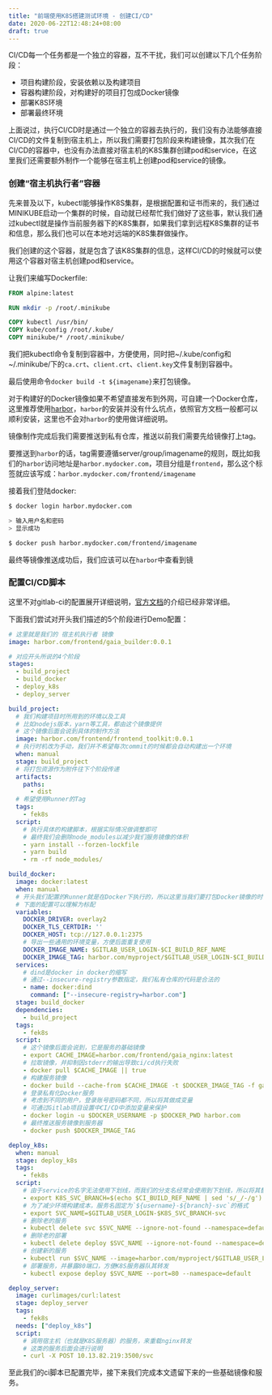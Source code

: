 ```yaml
---
title: "前端使用K8S搭建测试环境 - 创建CI/CD"
date: 2020-06-22T12:48:24+08:00
draft: true
---
```


CI/CD每一个任务都是一个独立的容器，互不干扰，我们可以创建以下几个任务阶段：

* 项目构建阶段，安装依赖以及构建项目
* 容器构建阶段，对构建好的项目打包成Docker镜像
* 部署K8S环境
* 部署最终环境

上面说过，执行CI/CD时是通过一个独立的容器去执行的，我们没有办法能够直接CI/CD的文件复制到宿主机上，所以我们需要打包阶段来构建镜像，其次我们在CI/CD的容器中，也没有办法直接对宿主机的K8S集群创建pod和service，在这里我们还需要额外制作一个能够在宿主机上创建pod和service的镜像。

### 创建“宿主机执行者”容器

先来普及以下，kubectl能够操作K8S集群，是根据配置和证书而来的，我们通过MINIKUBE启动一个集群的时候，自动就已经帮忙我们做好了这些事，默认我们通过kubectl就是操作当前服务器下的K8S集群，如果我们拿到远程K8S集群的证书和信息，那么我们也可以在本地对远端的K8S集群做操作。

我们创建的这个容器，就是包含了该K8S集群的信息，这样CI/CD的时候就可以使用这个容器对宿主机创建pod和service。

让我们来编写Dockerfile:

```Dockerfile
FROM alpine:latest

RUN mkdir -p /root/.minikube

COPY kubectl /usr/bin/
COPY kube/config /root/.kube/
COPY minikube/* /root/.minikube/
```

我们把kubectl命令复制到容器中，方便使用，同时把~/.kube/config和~/.minikube/下的`ca.crt`、`client.crt`、`client.key`文件复制到容器中。

最后使用命令`docker build -t ${imagename}`来打包镜像。

对于构建好的Docker镜像如果不希望直接发布到外网，可自建一个Docker仓库，这里推荐使用[harbor](https://goharbor.io/)，`harbor`的安装并没有什么坑点，依照官方文档一般都可以顺利安装，这里也不会对`harbor`的使用做详细说明。

镜像制作完成后我们需要推送到私有仓库，推送以前我们需要先给镜像打上tag。

要推送到`harbor`的话，tag需要遵循server/group/imagename的规则，既比如我们的`harbor`访问地址是`harbor.mydocker.com`，项目分组是`frontend`，那么这个标签就应该写成：`harbor.mydocker.com/frontend/imagename`

接着我们登陆docker:
```bash
$ docker login harbor.mydocker.com

> 输入用户名和密码
> 显示成功

$ docker push harbor.mydocker.com/frontend/imagename
```

最终等镜像推送成功后，我们应该可以在`harbor`中查看到镜

### 配置CI/CD脚本

这里不对gitlab-ci的配置展开详细说明，[官方文档](https://docs.gitlab.com/ee/ci/yaml/)的介绍已经非常详细。

下面我们尝试对开头我们描述的5个阶段进行Demo配置：

```yml
# 这里就是我们的 宿主机执行者 镜像
image: harbor.com/frontend/gaia_builder:0.0.1

# 对应开头所说的4个阶段
stages:
  - build_project
  - build_docker
  - deploy_k8s
  - deploy_server

build_project:
  # 我们构建项目时所用到的环境以及工具
  # 比如nodejs版本，yarn等工具，都由这个镜像提供
  # 这个镜像后面会说到具体的制作方法
  image: harbor.com/frontend/frontend_toolkit:0.0.1
  # 执行时机改为手动，我们并不希望每次commit的时候都会自动构建出一个环境
  when: manual
  stage: build_project
  # 将打包资源作为附件往下个阶段传递
  artifacts:
    paths:
      - dist
  # 希望使用Runner的Tag
  tags:
    - fek8s
  script:
    # 执行具体的构建脚本，根据实际情况做调整即可
    # 最终我们会删除node_modules以减少我们服务镜像的体积
    - yarn install --forzen-lockfile
    - yarn build
    - rm -rf node_modules/

build_docker:
  image: docker:latest
  when: manual
  # 开头我们配置的Runner就是在Docker下执行的，所以这里当我们要打包Docker镜像的时候，相当于是在Docker下执行Docker
  # 下面的配置可以理解为标配
  variables:
    DOCKER_DRIVER: overlay2
    DOCKER_TLS_CERTDIR: ''
    DOCKER_HOST: tcp://127.0.0.1:2375
    # 导出一些通用的环境变量，方便后面重复使用
    DOCKER_IMAGE_NAME: $GITLAB_USER_LOGIN-$CI_BUILD_REF_NAME
    DOCKER_IMAGE_TAG: harbor.com/myproject/$GITLAB_USER_LOGIN-$CI_BUILD_REF_NAME:latest
  services:
    # dind是docker in docker的缩写
    # 通过--insecure-registry参数指定，我们私有仓库的代码是合法的
    - name: docker:dind
      command: ["--insecure-registry=harbor.com"]
  stage: build_docker
  dependencies:
    - build_project
  tags:
    - fek8s
  script:
    # 这个镜像后面会说到，它是服务的基础镜像
    - export CACHE_IMAGE=harbor.com/frontend/gaia_nginx:latest
    # 拉取镜像，并抑制因stderr的输出导致ci/cd执行失败
    - docker pull $CACHE_IMAGE || true
    # 构建服务镜像
    - docker build --cache-from $CACHE_IMAGE -t $DOCKER_IMAGE_TAG -f gaia/Dockerfile .
    # 登录私有化Docker服务
    # 考虑到不同的用户，登录账号密码都不同，所以将其做成变量
    # 可通过Gitlab项目设置中CI/CD中添加变量来保护
    - docker login -u $DOCKER_USERNAME -p $DOCKER_PWD harbor.com
    # 最终推送服务镜像到服务器
    - docker push $DOCKER_IMAGE_TAG

deploy_k8s:
  when: manual
  stage: deploy_k8s
  tags:
    - fek8s
  script:
    # 由于service的名字无法使用下划线，而我们的分支名经常会使用到下划线，所以将其替换为横线防止错误
    - export K8S_SVC_BRANCH=$(echo $CI_BUILD_REF_NAME | sed 's/_/-/g')
    # 为了减少环境构建成本，服务名固定为`${username}-${branch}-svc`的格式
    - export SVC_NAME=$GITLAB_USER_LOGIN-$K8S_SVC_BRANCH-svc
    # 删除老的服务
    - kubectl delete svc $SVC_NAME --ignore-not-found --namespace=default
    # 删除老的部署
    - kubectl delete deploy $SVC_NAME --ignore-not-found --namespace=default
    # 创建新的服务
    - kubectl run $SVC_NAME --image=harbor.com/myproject/$GITLAB_USER_LOGIN-$CI_BUILD_REF_NAME:latest --namespace=default
    # 部署服务，并暴露80端口，方便K8S服务器队其转发
    - kubectl expose deploy $SVC_NAME --port=80 --namespace=default

deploy_server:
  image: curlimages/curl:latest
  stage: deploy_server
  tags:
    - fek8s
  needs: ["deploy_k8s"]
  script:
    # 调用宿主机（也就是K8S服务器）的服务，来重载nginx转发
    # 这类的服务后面会进行说明
    - curl -X POST 10.13.82.219:3500/svc
```

至此我们的ci脚本已配置完毕，接下来我们完成本文遗留下来的一些基础镜像和服务。